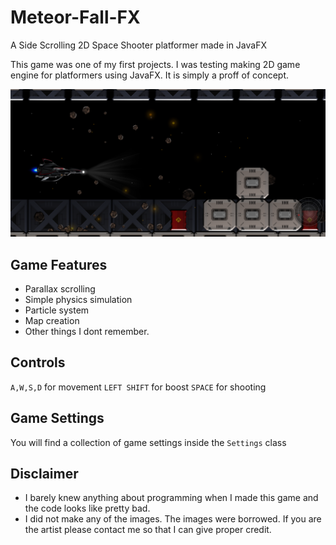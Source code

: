 # Meteor-Fall-FX

A Side Scrolling 2D Space Shooter platformer made in JavaFX

This game was one of my first projects. I was testing making 2D game engine for platformers using JavaFX. It is simply a proff of concept.

![capture](https://github.com/EudyContreras/Meteor-Fall-FX/blob/master/Capture.PNG)

## Game Features

* Parallax scrolling
* Simple physics simulation
* Particle system
* Map creation
* Other things I dont remember.

## Controls

`A,W,S,D` for movement
`LEFT SHIFT` for boost
`SPACE` for shooting

## Game Settings

You will find a collection of game settings inside the `Settings` class

## Disclaimer

* I barely knew anything about programming when I made this game and the code looks like pretty bad.
* I did not make any of the images. The images were borrowed. If you are the artist please contact me so that I can give proper credit.
